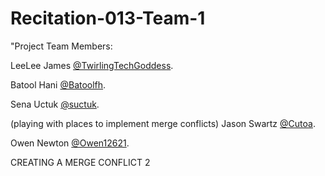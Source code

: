 
# Recitation-013-Team-1
"Project Team Members:

LeeLee James [@TwirlingTechGoddess](https://github.com/twirlingtechgoddess "LeeLee's Profile").

Batool Hani [@Batoolfh](https://github.com/Batoolfh "Batool's Profile").

Sena Uctuk [@suctuk](https://github.com/suctuk "Sena's Profile").

(playing with places to implement merge conflicts)
Jason Swartz [@Cutoa](https://github.com/Cutoa "Jason's Profile").

Owen Newton [@Owen12621](https://github.com/Owen12621 "Owen's Profile").

CREATING A MERGE CONFLICT 2

 

